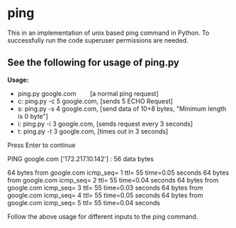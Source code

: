 # ping
This in an implementation of unix based ping command in Python. To successfully run the code superuser permissions are needed.

## See the following for usage of ping.py

**Usage:**
- ping.py google.com        [a normal ping request]
- c:  ping.py -c 5 google.com,  [sends 5 ECHO Request]
- s:  ping.py -s 4 google.com,  [send data of 10+8 bytes, "Minimum length is 0 byte"]
- i:  ping.py -i 3 google.com,  [sends request every 3 seconds]
- t:  ping.py -t 3 google.com,  [times out in 3 seconds] 

Press Enter to continue

PING  google.com ['172.217.10.142'] :  56  data bytes

64  bytes from  google.com icmp_seq= 1  ttl= 55 time=0.05 seconds
64  bytes from  google.com icmp_seq= 2  ttl= 55 time=0.04 seconds
64  bytes from  google.com icmp_seq= 3  ttl= 55 time=0.03 seconds
64  bytes from  google.com icmp_seq= 4  ttl= 55 time=0.05 seconds
64  bytes from  google.com icmp_seq= 5  ttl= 55 time=0.04 seconds

Follow the above usage for different inputs to the ping command.
